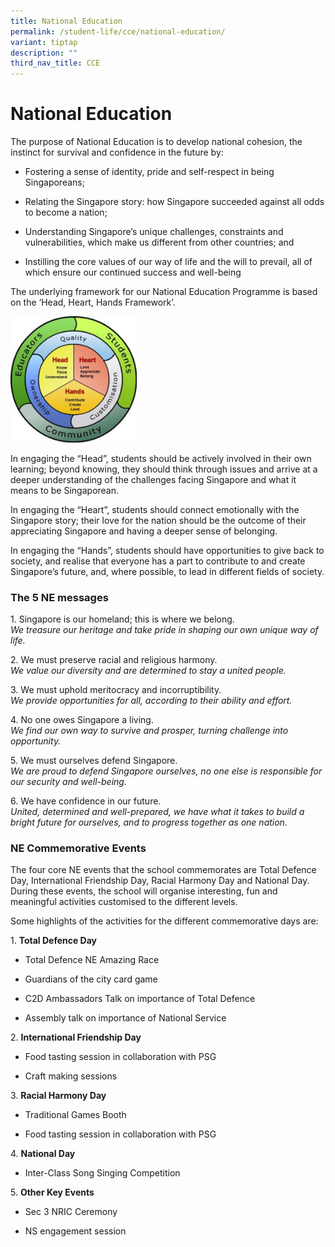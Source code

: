 ```yaml
---
title: National Education
permalink: /student-life/cce/national-education/
variant: tiptap
description: ""
third_nav_title: CCE
---
```

<h1><strong>National Education</strong></h1>
<p>The purpose of National Education is to develop national cohesion, the
instinct for survival and confidence in the future by:</p>
<ul>
<li>
<p>Fostering a sense of identity, pride and self-respect in being Singaporeans;</p>
</li>
<li>
<p>Relating the Singapore story: how Singapore succeeded against all odds
to become a nation;</p>
</li>
<li>
<p>Understanding Singapore’s unique challenges, constraints and vulnerabilities,
which make us different from other countries; and&nbsp;</p>
</li>
<li>
<p>Instilling the core values of our way of life and the will to prevail,
all of which ensure our continued success and well-being</p>
</li>
</ul>
<p>The underlying framework for our National Education Programme is based
on the ‘Head, Heart, Hands Framework’.</p>
<div class="isomer-image-wrapper">
<img style="width: 40%;" height="auto" width="100%" src="/images/headhearthand.png">
</div>
<p>In engaging the “Head”, students should be actively involved in their
own learning; beyond knowing, they should think through issues and arrive
at a deeper understanding of the challenges facing Singapore and what it
means to be Singaporean.</p>
<p>In engaging the “Heart”, students should connect emotionally with the
Singapore story; their love for the nation should be the outcome of their
appreciating Singapore and having a deeper sense of belonging.</p>
<p>In engaging the “Hands”, students should have opportunities to give back
to society, and realise that everyone has a part to contribute to and create
Singapore’s future, and, where possible, to lead in different fields of
society.</p>
<h3><strong>The 5 NE messages</strong></h3>
<p>1. Singapore is our homeland; this is where we belong.
<br><em>We treasure our heritage and take pride in shaping our own unique way of life.</em>
</p>
<p>2. We must preserve racial and religious harmony.
<br><em>We value our diversity and are determined to stay a united people.</em>&nbsp;</p>
<p>3. We must uphold meritocracy and incorruptibility.
<br><em>We provide opportunities for all, according to their ability and effort.</em>&nbsp;</p>
<p>4. No one owes Singapore a living.
<br><em>We find our own way to survive and prosper, turning challenge into opportunity.</em>&nbsp;</p>
<p>5. We must ourselves defend Singapore.
<br><em>We are proud to defend Singapore ourselves, no one else is responsible for our security and well-being.</em>&nbsp;</p>
<p>6. We have confidence in our future.
<br><em>United, determined and well-prepared, we have what it takes to build a bright future for ourselves, and to progress together as one nation.</em>
</p>
<h3>NE Commemorative Events</h3>
<p>The four core NE events that the school commemorates are Total Defence
Day, International Friendship Day, Racial Harmony Day and National Day.
During these events, the school will organise interesting, fun and meaningful
activities customised to the different levels.</p>
<p>Some highlights of the activities for the different commemorative days
are:</p>
<p>1. <strong>Total Defence Day</strong>
</p>
<ul data-tight="true" class="tight">
<li>
<p>Total Defence NE Amazing Race</p>
</li>
<li>
<p>Guardians of the city card game</p>
</li>
<li>
<p>C2D Ambassadors Talk on importance of Total Defence</p>
</li>
<li>
<p>Assembly talk on importance of National Service</p>
</li>
</ul>
<p>2. <strong>International Friendship Day</strong>
</p>
<ul data-tight="true" class="tight">
<li>
<p>Food tasting session in collaboration with PSG</p>
</li>
<li>
<p>Craft making sessions&nbsp;</p>
</li>
</ul>
<p>3. <strong>Racial Harmony Day</strong>
</p>
<ul data-tight="true" class="tight">
<li>
<p>Traditional Games Booth</p>
</li>
<li>
<p>Food tasting session in collaboration with PSG</p>
</li>
</ul>
<p>4. <strong>National Day</strong>
</p>
<ul data-tight="true" class="tight">
<li>
<p>Inter-Class Song Singing Competition</p>
</li>
</ul>
<p>5. <strong>Other Key Events</strong>&nbsp;</p>
<ul data-tight="true" class="tight">
<li>
<p>Sec 3 NRIC Ceremony</p>
</li>
<li>
<p>NS engagement session</p>
</li>
</ul>
<p></p>